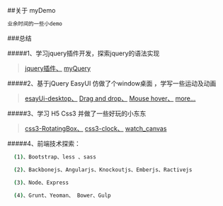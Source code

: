 ##关于 myDemo

```bash
业余时间的一些小demo
```

###总结
 
#####1、学习jquery插件开发，探索jquery的语法实现 


> [jquery插件、](https://github.com/goodwjf/myDemo/tree/master/home/control) 
> [myQuery](https://github.com/goodwjf/myDemo/tree/master/home/frame/myQuery) 

#####2、基于jQuery EasyUI 仿做了个window桌面 ，学写一些运动及动画


> [esayUi-desktop、](https://github.com/goodwjf/myDemo/tree/master/home/frame/esayUi-desktop) 
> [Drag and drop、](https://github.com/goodwjf/myDemo/tree/master/home/module/dragConver) 
> [Mouse hover、](https://github.com/goodwjf/myDemo/tree/master/home/module/imageMouseOver)
> [more...](https://github.com/goodwjf/myDemo/tree/master/home/module)  


#####3、学习 H5 Css3 并做了一些好玩的小东东 


> [css3-RotatingBox、](https://github.com/goodwjf/myDemo/tree/master/home/control/css3-RotatingBox) 
> [css3-clock、](https://github.com/goodwjf/myDemo/tree/master/home/control/css3-clock)
> [watch_canvas](https://github.com/goodwjf/myDemo/tree/master/home/control/watch_canvas)


#####4、前端技术探索：

```bash
  (1)、Bootstrap、less 、sass

  (2)、Backbonejs、Angularjs、Knockoutjs、Emberjs、Ractivejs

  (3)、Node、Express

  (4)、Grunt、Yeoman、 Bower、Gulp

```



